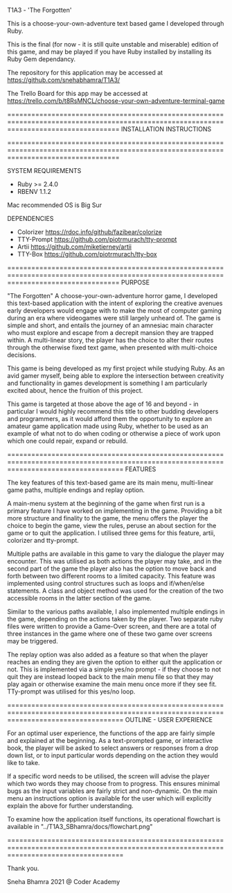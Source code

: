 T1A3 - 'The Forgotten' 

This is a choose-your-own-adventure text based game I developed through Ruby. 

This is the final (for now - it is still quite unstable and miserable) edition of this game, and may be played if you have Ruby installed by installing its Ruby Gem dependancy.

The repository for this application may be accessed at https://github.com/snehabhamra/T1A3/ 

The Trello Board for this app may be accessed at https://trello.com/b/t8RsMNCL/choose-your-own-adventure-terminal-game 

========================================================================================================================================
INSTALLATION INSTRUCTIONS



========================================================================================================================================

SYSTEM REQUIREMENTS
- Ruby >= 2.4.0
- RBENV 1.1.2 

Mac recommended OS is Big Sur

DEPENDENCIES
- Colorizer
https://rdoc.info/github/fazibear/colorize
- TTY-Prompt 
https://github.com/piotrmurach/tty-prompt
- Artii
https://github.com/miketierney/artii
- TTY-Box
https://github.com/piotrmurach/tty-box

========================================================================================================================================
PURPOSE

"The Forgotten" A choose-your-own-adventure horror game, I developed this text-based application with the intent of exploring the creative avenues early developers would engage with to make the most of computer gaming during an era where videogames were still largely unheard of. The game is  simple and short, and entails the journey of an amnesiac main character who must explore and escape from a decrepit mansion they are trapped within. A multi-linear story, the player has the choice to alter their routes through the otherwise fixed text game, when presented with multi-choice decisions. 

This game is being developed as my first project while studying Ruby. As an avid gamer myself, being able to explore the intersection between creativity and functionality in games development is something I am particularly excited about, hence the fruition of this project. 

This game is targeted at those above the age of 16 and beyond - in particular I would highly recommend this title to other budding developers and programmers, as it would afford them the opportunity to explore an amateur game application made using Ruby, whether to be used as an example of what not to do when coding or otherwise a piece of work upon which one could repair, expand or rebuild. 

=========================================================================================================================================
FEATURES

The key features of this text-based game are its main menu, multi-linear game paths, multiple endings and replay option.

A main-menu system at the beginning of the game when first run is a primary feature I have worked on implementing in the game. Providing a bit more structure and finality to the game, the menu offers the player the choice to begin the game, view the rules, peruse an about section for the game or to quit the application. I utilised three gems for this feature, artii, colorizer and tty-prompt. 

Multiple paths are available in this game to vary the dialogue the player may encounter. This was utilised as both actions the player may take, and in the second part of the game the player also has the option to move back and forth between two different rooms to a limited capacity. This feature was implemented using control structures such as loops and if/when/else statements. A class and object method was used for the creation of the two accessible rooms in the latter section of the game. 

Similar to the various paths available, I also implemented multiple endings in the game, depending on the actions taken by the player. Two separate ruby files were written to provide a Game-Over screen, and there are a total of three instances in the game where one of these two game over screens may be triggered. 

The replay option was also added as a feature so that when the player reaches an ending they are given the option to either quit the application or not. This is implemented via a simple yes/no prompt - if they choose to not quit they are instead looped back to the main menu file so that they may play again or otherwise examine the main menu once more if they see fit. TTy-prompt was utilised for this yes/no loop.

=========================================================================================================================================
OUTLINE - USER EXPERIENCE

For an optimal user experience, the functions of the app are fairly simple and explained at the beginning. As a text-prompted game, or interactive book, the player will be asked to select answers or responses from a drop down list, or to input particular words depending on the action they would like to take.

If a specific word needs to be utilised, the screen will advise the player which two words they may choose from to progress. This ensures minimal bugs as the input variables are fairly strict and non-dynamic. On the main menu an instructions option is available for the user which will explicitly explain the above for further understanding.

To examine how the application itself functions, its operational flowchart is available in "../T1A3_SBhamra/docs/flowchart.png"

=========================================================================================================================================

Thank you.

Sneha Bhamra
2021 @ Coder Academy